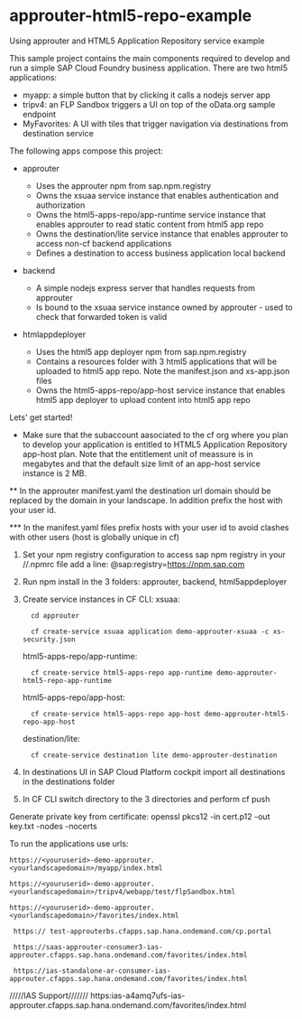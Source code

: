 # approuter-html5-repo-example
Using approuter and HTML5 Application Repository service example

This sample project contains the main components required to develop and run a simple SAP Cloud Foundry business application.
There are two html5 applications:
- myapp: a simple button that by clicking it calls a nodejs server app
- tripv4: an FLP Sandbox triggers a UI on top of the oData.org sample endpoint
- MyFavorites: A UI with tiles that trigger navigation via destinations from destination service

The following apps compose this project:
- approuter
  * Uses the approuter npm from sap.npm.registry
  * Owns the xsuaa service instance that enables authentication and authorization
  * Owns the html5-apps-repo/app-runtime service instance that enables approuter to read static content from html5 app repo
  * Owns the destination/lite service instance that enables approuter to access non-cf backend applications 
  * Defines a destination to access business application local backend
  
- backend
  * A simple nodejs express server that handles requests from approuter
  * Is bound to the xsuaa service instance owned by approuter - used to check that forwarded token is valid
  
- htmlappdeployer
  * Uses the html5 app deployer npm from sap.npm.registry
  * Contains a resources folder with 3 html5 applications that will be uploaded to html5 app repo. Note the manifest.json and xs-app.json files
  * Owns the html5-apps-repo/app-host service instance that enables html5 app deployer to upload content into html5 app repo
  
Lets' get started!

* Make sure that the subaccount aasociated to the cf org where you plan to develop your application is entitled to HTML5 Application Repository app-host plan.
  Note that the entitlement unit of meassure is in megabytes and that the default size limit of an app-host service instance is 2 MB.
  
** In the approuter manifest.yaml the destination url domain should be replaced by the domain in your landscape. In addition prefix the host with your user id.

*** In the manifest.yaml files prefix hosts with your user id to avoid clashes with other users (host is globally unique in cf) 

1. Set your npm registry configuration to access sap npm registry
   in your /<user>/.npmrc file add a line: @sap:registry=https://npm.sap.com
   
2. Run npm install in the 3 folders: approuter, backend, html5appdeployer

3. Create service instances in CF CLI:
   xsuaa:
   ```
     cd approuter
   ```
   ```
     cf create-service xsuaa application demo-approuter-xsuaa -c xs-security.json
   ```
    
   html5-apps-repo/app-runtime:
   ```
     cf create-service html5-apps-repo app-runtime demo-approuter-html5-repo-app-runtime
   ```
     
   html5-apps-repo/app-host:
   ```
     cf create-service html5-apps-repo app-host demo-approuter-html5-repo-app-host
   ```
   destination/lite:
   ```
     cf create-service destination lite demo-approuter-destination
   ```
4. In destinations UI in SAP Cloud Platform cockpit import all destinations in the destinations folder
     
5. In CF CLI switch directory to the 3 directories and perform cf push

Generate private key from certificate: openssl pkcs12 -in cert.p12 -out key.txt -nodes -nocerts

To run the applications use urls:
   ```
   https://<youruserid>-demo-approuter.<yourlandscapedomain>/myapp/index.html
   ```
   ```
   https://<youruserid>-demo-approuter.<yourlandscapedomain>/tripv4/webapp/test/flpSandbox.html
   ```
   ```
   https://<youruserid>-demo-approuter.<yourlandscapedomain>/favorites/index.html
   ```
     
     
     https:// test-approuterbs.cfapps.sap.hana.ondemand.com/cp.portal
     
     https://saas-approuter-consumer3-ias-approuter.cfapps.sap.hana.ondemand.com/favorites/index.html
     
     https://ias-standalone-ar-consumer-ias-approuter.cfapps.sap.hana.ondemand.com/favorites/index.html
    
/////IAS Support///////
https:ias-a4amq7ufs-ias-approuter.cfapps.sap.hana.ondemand.com/favorites/index.html
